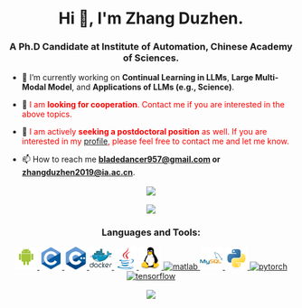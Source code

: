 <h1 align="center">Hi 👋, I'm Zhang Duzhen.</h1>
<h3 align="center">A Ph.D Candidate at Institute of Automation, Chinese Academy of Sciences.</h3>

- 🔭 I’m currently working on **Continual Learning in LLMs**, **Large Multi-Modal Model**, and **Applications of LLMs (e.g., Science)**.

- 👯 <font color="red"> I am **looking for cooperation**. Contact me if you are interested in the above topics.</font>

- 👋 <font color="red"> I am actively **seeking a postdoctoral position** as well. If you are interested in my [profile](https://bladedancer957.github.io/), please feel free to contact me and let me know.</font>

- 📫 How to reach me **bladedancer957@gmail.com or zhangduzhen2019@ia.ac.cn**.



<p align="center">
<a href="https://blog.csdn.net/sdu_hao">
  <img align="center" src="https://github-profile-trophy.vercel.app/?username=BladeDancer957&row=1&column=4"/>
</a>
</p>

<p align="center">
<a href="https://blog.csdn.net/sdu_hao">
  <img align="center" src="https://github-readme-stats.vercel.app/api?username=BladeDancer957&show_icons=true&theme=radical"/>
</a>
</p>






<h3 align="center">Languages and Tools:</h3>
<p align="center"> <a href="https://developer.android.com" target="_blank" rel="noreferrer"> <img src="https://raw.githubusercontent.com/devicons/devicon/master/icons/android/android-original-wordmark.svg" alt="android" width="40" height="40"/> </a> <a href="https://www.cprogramming.com/" target="_blank" rel="noreferrer"> <img src="https://raw.githubusercontent.com/devicons/devicon/master/icons/c/c-original.svg" alt="c" width="40" height="40"/> </a> <a href="https://www.w3schools.com/cpp/" target="_blank" rel="noreferrer"> <img src="https://raw.githubusercontent.com/devicons/devicon/master/icons/cplusplus/cplusplus-original.svg" alt="cplusplus" width="40" height="40"/> </a> <a href="https://www.docker.com/" target="_blank" rel="noreferrer"> <img src="https://raw.githubusercontent.com/devicons/devicon/master/icons/docker/docker-original-wordmark.svg" alt="docker" width="40" height="40"/> </a> <a href="https://www.java.com" target="_blank" rel="noreferrer"> <img src="https://raw.githubusercontent.com/devicons/devicon/master/icons/java/java-original.svg" alt="java" width="40" height="40"/> </a> <a href="https://www.linux.org/" target="_blank" rel="noreferrer"> <img src="https://raw.githubusercontent.com/devicons/devicon/master/icons/linux/linux-original.svg" alt="linux" width="40" height="40"/> </a> <a href="https://www.mathworks.com/" target="_blank" rel="noreferrer"> <img src="https://upload.wikimedia.org/wikipedia/commons/2/21/Matlab_Logo.png" alt="matlab" width="40" height="40"/> </a> <a href="https://www.mysql.com/" target="_blank" rel="noreferrer"> <img src="https://raw.githubusercontent.com/devicons/devicon/master/icons/mysql/mysql-original-wordmark.svg" alt="mysql" width="40" height="40"/> </a> <a href="https://www.python.org" target="_blank" rel="noreferrer"> <img src="https://raw.githubusercontent.com/devicons/devicon/master/icons/python/python-original.svg" alt="python" width="40" height="40"/> </a> <a href="https://pytorch.org/" target="_blank" rel="noreferrer"> <img src="https://www.vectorlogo.zone/logos/pytorch/pytorch-icon.svg" alt="pytorch" width="40" height="40"/> </a> <a href="https://www.tensorflow.org" target="_blank" rel="noreferrer"> <img src="https://www.vectorlogo.zone/logos/tensorflow/tensorflow-icon.svg" alt="tensorflow" width="40" height="40"/> </a> </p>

<!--
<h3 align="center">Connect with me:</h3>
<p align="center">
<a href="https://weibo.com/u/6984959147" target="blank"><img align="center" src="2c86e7f64d055dce22d0a8bf5fd8a3a0.jpeg" alt="xxxx" height="30" width="30" /></a>
<a href="https://www.xiaohongshu.com/user/profile/5d3ecbf30000000011005f67" target="blank"><img align="center" src="ce948519fed397f95422085e28af9af7.jpeg.png" alt="sssssss" height="30" width="30" /></a>
   <!-- 
<a href="WechatIMG43.jpeg" target="blank"><img align="center" src="1b18237ef89a22cdf1cfd6f61e7799f0.jpg" alt="ssss" height="30" width="30" /></a> 
</p>
-->







<p align="center">
<a href="https://blog.csdn.net/sdu_hao">
  <img align="center" src="https://github-readme-stats.vercel.app/api/top-langs/?username=BladeDancer957&hide=javascript,html"/>
</a>
</p>
